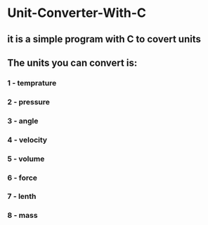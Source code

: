 # Unit-Converter-With-C

## it is a simple program with C to covert units

## The units you can convert is:

### 1 - temprature

### 2 - pressure

### 3 - angle

### 4 - velocity

### 5 - volume

### 6 - force

### 7 - lenth

### 8 - mass
